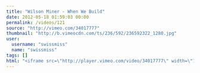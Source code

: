 ```yaml
---
title: "Wilson Miner - When We Build"
date: 2012-05-18 01:59:03 00:00
permalink: /videos/121
source: "http://vimeo.com/34017777"
thumbnail: "http://b.vimeocdn.com/ts/236/592/236592322_1280.jpg"
user:
  username: "swissmiss"
  name: "swissmiss"
tags: []
html: "<iframe src=\"http://player.vimeo.com/video/34017777\" width=\"1280\" height=\"720\" frameborder=\"0\" webkitallowfullscreen mozallowfullscreen allowfullscreen></iframe>"
---
```


